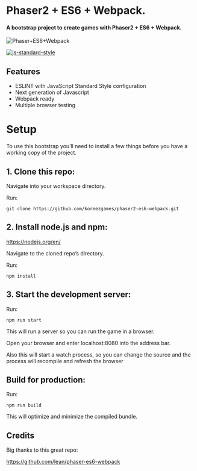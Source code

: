 # Phaser2 + ES6 + Webpack.

#### A bootstrap project to create games with Phaser2 + ES6 + Webpack.

![Phaser+ES6+Webpack](https://raw.githubusercontent.com/koreezgames/phaser2-es6-webpack/master/phaser-es6-webpack.jpg)

[![js-standard-style](https://cdn.rawgit.com/feross/standard/master/badge.svg)](https://github.com/feross/standard)

## Features

* ESLINT with JavaScript Standard Style configuration
* Next generation of Javascript
* Webpack ready
* Multiple browser testing

# Setup

To use this bootstrap you’ll need to install a few things before you have a working copy of the project.

## 1. Clone this repo:

Navigate into your workspace directory.

Run:

`git clone https://github.com/koreezgames/phaser2-es6-webpack.git`

## 2. Install node.js and npm:

https://nodejs.org/en/

Navigate to the cloned repo’s directory.

Run:

`npm install`

## 3. Start the development server:

Run:

`npm run start`

This will run a server so you can run the game in a browser.

Open your browser and enter localhost:8080 into the address bar.

Also this will start a watch process, so you can change the source and the process will recompile and refresh the browser

## Build for production:

Run:

`npm run build`

This will optimize and minimize the compiled bundle.

## Credits

Big thanks to this great repo:

https://github.com/lean/phaser-es6-webpack
